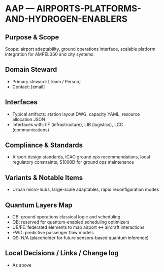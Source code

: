 # AAP — AIRPORTS-PLATFORMS-AND-HYDROGEN-ENABLERS

## Purpose & Scope
Scope: airport adaptability, ground operations interface, scalable platform integration for AMPEL360 and city systems.

## Domain Steward
- Primary steward: [Team / Person]
- Contact: [email]

## Interfaces
- Typical artifacts: station layout DWG, capacity YAML, resource allocation JSON
- Interfaces with: IIF (infrastructure), LIB (logistics), LCC (communications)

## Compliance & Standards
- Airport design standards, ICAO ground ops recommendations, local regulatory constraints, S1000D for ground ops maintenance

## Variants & Notable Items
- Urban micro-hubs, large-scale adaptables, rapid reconfiguration modes

## Quantum Layers Map
- CB: ground operations classical logic and scheduling
- QB: reserved for quantum-enabled scheduling optimizers
- UE/FE: federated elements to map airport ↔ aircraft interactions
- FWD: predictive passenger flow models
- QS: N/A (placeholder for future sensors-based quantum inference)

## Local Decisions / Links / Change log
- As above
